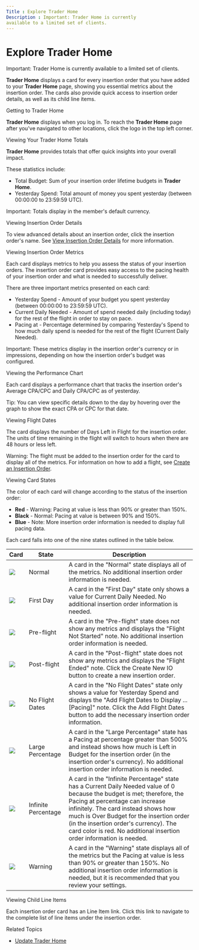 ```yaml
---
Title : Explore Trader Home
Description : Important: Trader Home is currently
available to a limited set of clients.
---
```



# Explore Trader Home







Important: Trader Home is currently
available to a limited set of clients.



**Trader Home** displays a card for every insertion order that you have
added to your **Trader Home**
page, showing you essential metrics about the insertion order. The cards
also provide quick access to insertion order details, as well as its
child line items.

Getting to Trader Home

**Trader Home** displays when you log in. To reach the
**Trader Home** page after you've
navigated to other locations, click the logo in the top left corner.

Viewing Your Trader Home Totals

**Trader Home** provides totals that offer quick insights into your
overall impact.

These statistics include:

- Total Budget: Sum of your insertion
  order lifetime budgets in **Trader Home**.
- Yesterday Spend: Total amount of
  money you spent yesterday (between 00:00:00 to 23:59:59 UTC).



Important: Totals display in the
member's default currency.



Viewing Insertion Order Details

To view advanced details about an insertion order, click the insertion
order's name. See
<a href="view-insertion-order-details.html" class="xref"
title="The Insertion Order Details screen displays settings for a specific insertion order, essential metrics, and performance visualizations.">View
Insertion Order Details</a> for more information.

Viewing Insertion Order Metrics

Each card displays metrics to help you assess the status of your
insertion orders. The insertion order card provides easy access to the
pacing health of your insertion order and what is needed to successfully
deliver.

There are three important metrics presented on each card:

- Yesterday Spend - Amount of your
  budget you spent yesterday (between 00:00:00 to 23:59:59 UTC).
- Current Daily Needed - Amount of
  spend needed daily (including today) for the rest of the flight in
  order to stay on pace.
- Pacing at - Percentage determined by
  comparing Yesterday's Spend to how
  much daily spend is needed for the rest of the flight
  (Current Daily Needed).



Important: These metrics display in the
insertion order's currency or in impressions, depending on how the
insertion order's budget was configured.



Viewing the Performance Chart

Each card displays a performance chart that tracks the insertion order's
Average CPA/CPC and
Daily CPA/CPC as of yesterday.



Tip: You can view specific details down
to the day by hovering over the graph to show the exact CPA or CPC for
that date.



Viewing Flight Dates

The card displays the number of Days Left in
Flight for the insertion order. The units of time remaining in
the flight will switch to hours when there are 48 hours or less left.



Warning: The flight must be added to
the insertion order for the card to display all of the metrics. For
information on how to add a flight, see
<a href="create-an-insertion-order.html" class="xref">Create an
Insertion Order</a>.



Viewing Card States

The color of each card will change according to the status of the
insertion order:

- **Red** - Warning: Pacing at value
  is less than 90% or greater than 150%.
- **Black** - Normal: Pacing at value
  is between 90% and 150%.
- **Blue** - Note: More insertion order information is needed to display
  full pacing data.

Each card falls into one of the nine states outlined in the table below.



<table class="table">
<thead class="thead">
<tr class="header row">
<th id="ID-000059f1__entry__1" class="entry">Card</th>
<th id="ID-000059f1__entry__2" class="entry">State</th>
<th id="ID-000059f1__entry__3" class="entry">Description</th>
</tr>
</thead>
<tbody class="tbody">
<tr class="odd row">
<td class="entry" headers="ID-000059f1__entry__1"><img
src="../images/explore-trader-home/traderhome-normal.png"
id="ID-000059f1__image_fcf_1ny_lkb" class="image" /></td>
<td class="entry" headers="ID-000059f1__entry__2">Normal</td>
<td class="entry" headers="ID-000059f1__entry__3">A card in the "Normal"
state displays all of the metrics. No additional insertion order
information is needed.</td>
</tr>
<tr class="even row">
<td class="entry" headers="ID-000059f1__entry__1"><img
src="../images/explore-trader-home/traderhome-firstday.png"
id="ID-000059f1__image_lbk_bny_lkb" class="image" /></td>
<td class="entry" headers="ID-000059f1__entry__2">First Day</td>
<td class="entry" headers="ID-000059f1__entry__3">A card in the "First
Day" state only shows a value for Current
Daily Needed. No additional insertion order information is
needed.</td>
</tr>
<tr class="odd row">
<td class="entry" headers="ID-000059f1__entry__1"><img
src="../images/explore-trader-home/traderhome-preflight.png"
id="ID-000059f1__image_h3k_dny_lkb" class="image" /></td>
<td class="entry" headers="ID-000059f1__entry__2">Pre-flight</td>
<td class="entry" headers="ID-000059f1__entry__3">A card in the
"Pre-flight" state does not show any metrics and displays the "Flight
Not Started" note. No additional insertion order information is
needed.</td>
</tr>
<tr class="even row">
<td class="entry" headers="ID-000059f1__entry__1"><img
src="../images/explore-trader-home/traderhome-postflight.png"
id="ID-000059f1__image_gdy_2ny_lkb" class="image" /></td>
<td class="entry" headers="ID-000059f1__entry__2">Post-flight</td>
<td class="entry" headers="ID-000059f1__entry__3">A card in the
"Post-flight" state does not show any metrics and displays the "Flight
Ended" note. Click the Create New IO
button to create a new insertion order.</td>
</tr>
<tr class="odd row">
<td class="entry" headers="ID-000059f1__entry__1"><img
src="../images/explore-trader-home/traderhome-noflightdates.png"
id="ID-000059f1__image_pnc_gny_lkb" class="image" /></td>
<td class="entry" headers="ID-000059f1__entry__2">No Flight Dates</td>
<td class="entry" headers="ID-000059f1__entry__3">A card in the "No
Flight Dates" state only shows a value for <span
class="ph uicontrol">Yesterday Spend and displays the "Add Flight
Dates to Display ... [Pacing]" note. Click the <span
class="ph uicontrol">Add Flight Dates button to add the necessary
insertion order information.</td>
</tr>
<tr class="even row">
<td class="entry" headers="ID-000059f1__entry__1"><img
src="../images/explore-trader-home/traderhome-large-percentage.png"
id="ID-000059f1__image_dh4_hny_lkb" class="image" /></td>
<td class="entry" headers="ID-000059f1__entry__2">Large Percentage</td>
<td class="entry" headers="ID-000059f1__entry__3">A card in the "Large
Percentage" state has a Pacing at
percentage greater than 500% and instead shows how much is <span
class="ph uicontrol">Left in Budget for the insertion order (in
the insertion order's currency). No additional insertion order
information is needed.</td>
</tr>
<tr class="odd row">
<td class="entry" headers="ID-000059f1__entry__1"><img
src="../images/explore-trader-home/traderhome-infinite-percentage.png"
id="ID-000059f1__image_xfj_jny_lkb" class="image" /></td>
<td class="entry" headers="ID-000059f1__entry__2">Infinite
Percentage</td>
<td class="entry" headers="ID-000059f1__entry__3">A card in the
"Infinite Percentage" state has a Current
Daily Needed value of 0 because the budget is met; therefore, the
Pacing at percentage can increase
infinitely. The card instead shows how much is <span
class="ph uicontrol">Over Budget for the insertion order (in the
insertion order's currency). The card color is red. No additional
insertion order information is needed.</td>
</tr>
<tr class="even row">
<td class="entry" headers="ID-000059f1__entry__1"><img
src="../images/explore-trader-home/traderhome-warning.png"
id="ID-000059f1__image_mcy_kny_lkb" class="image" /></td>
<td class="entry" headers="ID-000059f1__entry__2">Warning</td>
<td class="entry" headers="ID-000059f1__entry__3">A card in the
"Warning" state displays all of the metrics but the <span
class="ph uicontrol">Pacing at value is less than 90% or greater
than 150%. No additional insertion order information is needed, but it
is recommended that you review your settings.</td>
</tr>
</tbody>
</table>



Viewing Child Line Items

Each insertion order card has an Line
Item link. Click this link to navigate to the complete list of
line items under the insertion order.





Related Topics

- <a href="update-trader-home.html" class="xref">Update Trader Home</a>






